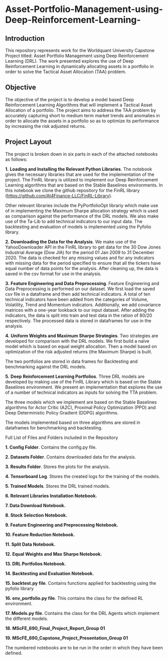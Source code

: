 # Asset-Portfolio-Management-using-Deep-Reinforcement-Learning-

## Introduction
This repository represents work for the Worldquant University Capstone Project titled: Asset Portfolio Management using Deep Reinforcement Learning (DRL).
The work presented explores the use of Deep Reinforcement Learning in dynamically allocating assets in a portfolio in order to solve the Tactical Asset Allocation (TAA) problem. 

## Objective
The objective of the project is to develop a model based Deep Reinforcement Learning Algorithms that will implement a Tactical Asset Allocation of a portfolio. 
The project aims to address the TAA problem by accurately capturing short to medium term market trends and anomalies in order to allocate the assets in a portfolio so as to optimize its performance by increasing the risk adjusted returns.

## Project Layout
The project is broken down in six parts in each of the attached notebooks as follows:

  **1.**	**Loading and Installing the Relevant Python Libraries**. The notebook gives the necessary libraries that are used for the implementation of the project. The FinRL library is utilized to implement our Deep Reinforcement Learning algorithms that are based on the Stable Baselines environments. In this notebook we clone the github repository for the FinRL library (https://github.com/AI4Finance-LLC/FinRL-Library). 

  Other relevant libraries include the PyPortfolioOpt librariy which make use of in implementing the Maximum Sharpe allocation strategy which is used as comparison against the performance of the DRL models. We also make use of the Ta-Lib to add technical indicators to our input data. The backtesting and evaluation of models is implemented using the Pyfolio library.

  **2.**	**Downloading the Data for the Analysis**. We make use of the YahooDownloader API in the FinRL library to get data for the 30 Dow Jones Industrial Average (Dow JIA) for the period 01 Jan 2009 to 31 December 2020. 
  The data is checked for any missing values and for any indicators with missing data for the period specified to ensure that all the tickers have equal number of data points for the analysis.
  After cleaning up, the data is saved in the csv format for use in the analysis.
  
 **3.**	**Feature Engineering and Data Preprocessing**. Feature Engineering and Data Preprocessing is performed on our dataset. We first load the saved csv file in a dataframe and then add technical indicators. A total of ten technical indicators have been added from the categories of Volume, Volatility, Trend and Momentum indicators. Additionally, we add covariance matrices with a one-year lookback to our input dataset. 
  After adding the indicators, the data is split into train and test data in the ration of 80/20 respectively. The processed data is stored in dataframes for use in the analysis. 
  
  **4.**	**Uniform Weights and Maximum Sharpe Strategies**. Two strategies are developed for comparison with the DRL models. We first build a naïve model which is based     on equal weight allocation. Then a model based on optimization of the risk adjusted returns (the Maximum Sharpe) is built. 

  The two portfolios are stored in data frames for Backtesting and benchmarking against the DRL models. 

  **5.**	**Deep Reinforcement Learning Portfolios**. Three DRL models are developed by making use of the FinRL Library which is based on the Stable Baselines environment. We present an implementation that explores the use of a number of technical indicators as inputs for solving the TTA problem. 

The three models which we implement are based on the Stable Baselines algorithms for Actor Critic (A2C), Proximal Policy Optimization (PPO) and Deep Deterministic Policy Gradient (DDPG) algorithms. 

The models implemented based on three algorithms are stored in dataframes for benchmarking and backtesting.

Full List of Files and Folders included in the Repository

  **1.	Config Folder**. Contains the config.py file.

  **2.	Datasets Folder**. Contains downloaded data for the analysis.

  **3.	Results Folder**. Stores the plots for the analysis.

  **4.	Tensorboard Log**. Stores the created logs for the training of the models.

  **5.	Trained Models**. Stores the DRL trained models.

  **6.	Relevant Libraries Installation Notebook.**

  **7.	Data Download Notebook.**

  **8.	Stock Selection Notebook.**

  **9.	Feature Engineering and Preprocessing Notebook.**

  **10.	Feature Reduction Notebook.**

  **11.	Split Data Notebook.**

  **12.	Equal Weights and Max Sharpe Notebook.**

  **13.	DRL Portfolios Notebook.**

  **14.	Backtesting and Evaluation Notebook.**

  **15.	backtest.py file**. Contains functions applied for backtesting using the pyfolio library

  **16.	env_portfolio.py file**. This contains the class for the defined RL environment.

  **17.	Models.py file**. Contains the class for the DRL Agents which implement the different models.
  
  **18. MScFE_690_Final_Project_Report_Group 01**
  
  **19. MScFE_690_Capstone_Project_Presentation_Group 01**

The numbered notebooks are to be run in the order in which they have been defined. 
